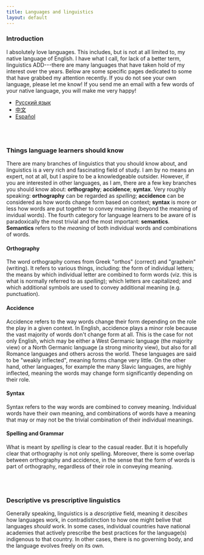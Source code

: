 ```yaml
---
title: Languages and linguistics
layout: default
---
```




### Introduction

I absolutely love languages.  This includes, but is not at all limited to, my native
language of English.  I have what I call, for lack of a better term, linguistics
ADD---there are many languages that have taken hold of my interest over the years.  Below
are some specific pages dedicated to some that have grabbed my attention recently.  If you
do not see your own language, please let me know!  If you send me an email with a few
words of your native language, you will make me very happy!


- [Русский язык](russian.html)
- [中文](chinese.html)
- [Español](spanish.html)

<br>
<br>

### Things language learners should know

There are many branches of linguistics that you should know about, and linguistics is a
very rich and fascinating field of study.  I am by no means an expert, not at all, but I
aspire to be a knowledgeable outsider.  However, if you are interested in other languages,
as I am, there are a few key branches you should know about: **orthography**; **accidence**;
**syntax**.  Very roughly speaking: **orthography** can be regarded as *spelling*;
**accidence** can be considered as how words change form based on context; **syntax** is more
or less how words are put together to convey meaning (beyond the meaning of invidual words).
The fourth category for language learners to be aware of is paradoxically the most trivial
and the most important: **semantics**.  **Semantics** refers to
the *meaning* of both individual words and combinations of words.

#### Orthography

The word orthography comes from Greek "orthos" (correct) and "graphein" (writing).  It
refers to various things, including: the form of individual letters; the means by which
individual letter are combined to form words (viz. this is what is normally referred to as
_spelling_); which letters are capitalized; and which additional symbols are used to convey
additional meaning (e.g. punctuation).

#### Accidence

Accidence refers to the way words change their form depending on the role the play in a
given context.  In English, accidence plays a minor role because the vast majority of
words don't change form at all.  This is the case for not only English, which may be
either a West Germanic language (the majority view) or a North Germanic language (a strong
minority view), but also for all Romance languages and others across the world.  These
languages are said to be "weakly inflected", meaning forms change very little.  On the
other hand, other languages, for example the many Slavic languages, are highly inflected,
meaning the words may change form significantly depending on their role.

#### Syntax

Syntax refers to the way words are combined to convey meaning.  Individual words have their
own meaning, and combinations of words have a meaning that may or may not be the trivial
combination of their individual meanings.

#### Spelling and Grammar

What is meant by _spelling_ is clear to the casual reader.  But it is hopefully clear that
orthography is not only spelling.  Moreover, there is some overlap between orthography and
accidence, in the sense that the form of words is part of orthography, regardless of their
role in conveying meaning.

<br>
<br>

### Descriptive vs prescriptive linguistics

Generally speaking, linguistics is a *descriptive* field, meaning it *descibes* how
languages work, in contradistinction to how one might belive that languages *should* work.
In some cases, individual countries have national academies that actively prescribe the
best practices for the language(s) indigenous to that country.  In other cases, there is
no governing body, and the language evolves freely on its own.





